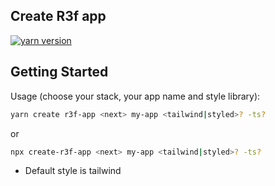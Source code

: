 ## Create R3f app

[![yarn version](https://badge.fury.io/js/create-r3f-app.svg)](https://badge.fury.io/js/create-r3f-app)


## Getting Started

Usage (choose your stack, your app name and style library):


```bash
yarn create r3f-app <next> my-app <tailwind|styled>? -ts?
```

or

```bash
npx create-r3f-app <next> my-app <tailwind|styled>? -ts?
```

- Default style is tailwind
